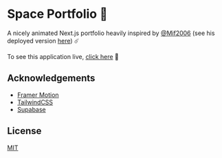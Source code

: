 # Space Portfolio 🌌

A nicely animated Next.js portfolio heavily inspired by [@Mif2006](https://github.com/Mif2006) (see his deployed version [here](https://space-portolio.vercel.app/)) ☄️

To see this application live, [click here](https://muszarski.space) 🚀

## Acknowledgements

- [Framer Motion](https://www.framer.com/motion/)
- [TailwindCSS](https://tailwindcss.com/)
- [Supabase](https://supabase.com/)

## License

[MIT](https://choosealicense.com/licenses/mit/)
